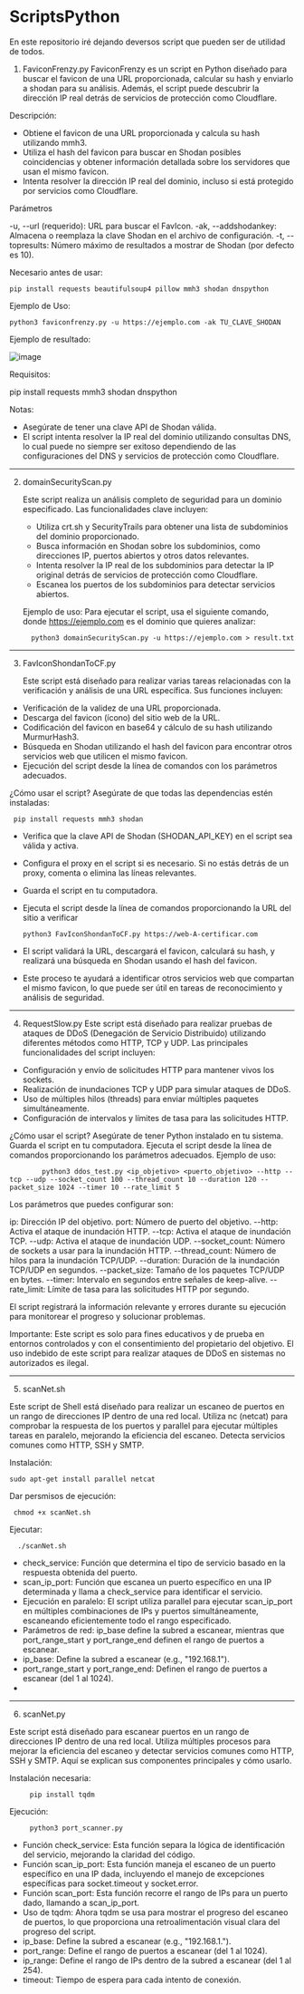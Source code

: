 # ScriptsPython

En este repositorio iré dejando deversos script que pueden ser de utilidad de todos.

1. FaviconFrenzy.py
 FaviconFrenzy es un script en Python diseñado para buscar el favicon de una URL proporcionada, calcular su hash y enviarlo a shodan para su análisis. Además, el script puede descubrir la dirección IP real detrás de servicios de protección como Cloudflare.

 Descripción: 
  - Obtiene el favicon de una URL proporcionada y calcula su hash utilizando mmh3.
  - Utiliza el hash del favicon para buscar en Shodan posibles coincidencias y obtener información detallada sobre los servidores que usan el mismo favicon.
  - Intenta resolver la dirección IP real del dominio, incluso si está protegido por servicios como Cloudflare.

 
 Parámetros
 
 -u, --url (requerido): URL para buscar el FavIcon.
 -ak, --addshodankey: Almacena o reemplaza la clave Shodan en el archivo de configuración.
 -t, --topresults: Número máximo de resultados a mostrar de Shodan (por defecto es 10).

 Necesario antes de usar:
 
    pip install requests beautifulsoup4 pillow mmh3 shodan dnspython 
 
 Ejemplo de Uso:

 
    python3 faviconfrenzy.py -u https://ejemplo.com -ak TU_CLAVE_SHODAN
    

 Ejemplo de resultado:

   ![image](https://github.com/cherrera0001/ScriptsPython/assets/19656010/b026ff35-2685-416b-8c77-1fe8f82ccccb)

 Requisitos:

   pip install requests mmh3 shodan dnspython
  

 Notas:

 - Asegúrate de tener una clave API de Shodan válida.
 - El script intenta resolver la IP real del dominio utilizando consultas DNS, lo cual puede no siempre ser exitoso dependiendo de las configuraciones del DNS y servicios de protección como Cloudflare.

---------------------------------------------------------------------------------------------------------------------------
2. domainSecurityScan.py

   Este script realiza un análisis completo de seguridad para un dominio especificado. Las funcionalidades clave incluyen:

   - Utiliza crt.sh y SecurityTrails para obtener una lista de subdominios del dominio proporcionado.
   - Busca información en Shodan sobre los subdominios, como direcciones IP, puertos abiertos y otros datos relevantes.
   - Intenta resolver la IP real de los subdominios para detectar la IP original detrás de servicios de protección como Cloudflare.
   -  Escanea los puertos de los subdominios para detectar servicios abiertos.
  
   Ejemplo de uso:
    Para ejecutar el script, usa el siguiente comando, donde https://ejemplo.com es el dominio que quieres analizar:
 
         python3 domainSecurityScan.py -u https://ejemplo.com > result.txt


---------------------------------------------------------------------------------------------------------------------------
  3. FavIconShondanToCF.py

     Este script está diseñado para realizar varias tareas relacionadas con la verificación y análisis de una URL específica. Sus funciones incluyen:

   - Verificación de la validez de una URL proporcionada.
   - Descarga del favicon (ícono) del sitio web de la URL.
   - Codificación del favicon en base64 y cálculo de su hash utilizando MurmurHash3.
   - Búsqueda en Shodan utilizando el hash del favicon para encontrar otros servicios web que utilicen el mismo favicon.
   - Ejecución del script desde la línea de comandos con los parámetros adecuados.

  ¿Cómo usar el script?
    Asegúrate de que todas las dependencias estén instaladas:
     
     pip install requests mmh3 shodan

   - Verifica que la clave API de Shodan (SHODAN_API_KEY) en el script sea válida y activa.
   - Configura el proxy en el script si es necesario. Si no estás detrás de un proxy, comenta o elimina las líneas relevantes.
   - Guarda el script en tu computadora.
   - Ejecuta el script desde la línea de comandos proporcionando la URL del sitio a verificar

         python3 FavIconShondanToCF.py https://web-A-certificar.com
   - El script validará la URL, descargará el favicon, calculará su hash, y realizará una búsqueda en Shodan usando el hash del favicon.
   - Este proceso te ayudará a identificar otros servicios web que compartan el mismo favicon, lo que puede ser útil en tareas de reconocimiento y análisis de seguridad.


  ---------------------------------------------------------------------------------------------------------------------------
  4. RequestSlow.py
     Este script está diseñado para realizar pruebas de ataques de DDoS (Denegación de Servicio Distribuido) utilizando diferentes métodos como HTTP, TCP y UDP. Las principales funcionalidades del script incluyen:

   - Configuración y envío de solicitudes HTTP para mantener vivos los sockets.
   - Realización de inundaciones TCP y UDP para simular ataques de DDoS.
   - Uso de múltiples hilos (threads) para enviar múltiples paquetes simultáneamente.
   - Configuración de intervalos y límites de tasa para las solicitudes HTTP.

   ¿Cómo usar el script?
    Asegúrate de tener Python instalado en tu sistema. Guarda el script en tu computadora. Ejecuta el script desde la línea de comandos proporcionando los parámetros adecuados. 
    Ejemplo de uso:
                   
            python3 ddos_test.py <ip_objetivo> <puerto_objetivo> --http --tcp --udp --socket_count 100 --thread_count 10 --duration 120 --packet_size 1024 --timer 10 --rate_limit 5
        
Los parámetros que puedes configurar son:

   ip: Dirección IP del objetivo.
   port: Número de puerto del objetivo.
   --http: Activa el ataque de inundación HTTP.
   --tcp: Activa el ataque de inundación TCP.
   --udp: Activa el ataque de inundación UDP.
   --socket_count: Número de sockets a usar para la inundación HTTP.
   --thread_count: Número de hilos para la inundación TCP/UDP.
   --duration: Duración de la inundación TCP/UDP en segundos.
   --packet_size: Tamaño de los paquetes TCP/UDP en bytes.
   --timer: Intervalo en segundos entre señales de keep-alive.
   --rate_limit: Límite de tasa para las solicitudes HTTP por segundo.
   
   El script registrará la información relevante y errores durante su ejecución para monitorear el progreso y solucionar problemas.
   
   Importante: Este script es solo para fines educativos y de prueba en entornos controlados y con el consentimiento del propietario del objetivo. El uso indebido de este script para realizar ataques de DDoS en sistemas no autorizados es ilegal.
   
   ---------------------------------------------------------------------------------------------------------------------------
 5. scanNet.sh

   Este script de Shell está diseñado para realizar un escaneo de puertos en un rango de direcciones IP dentro de una red local. 
   Utiliza nc (netcat) para comprobar la respuesta de los puertos y parallel para ejecutar múltiples tareas en paralelo, mejorando la eficiencia del escaneo. Detecta servicios comunes como HTTP, SSH y SMTP.

   Instalación:

    sudo apt-get install parallel netcat

   Dar persmisos de ejecución:
  
     chmod +x scanNet.sh

   Ejecutar:
  
      ./scanNet.sh

   - check_service: Función que determina el tipo de servicio basado en la respuesta obtenida del puerto.
   - scan_ip_port: Función que escanea un puerto específico en una IP determinada y llama a check_service para identificar el servicio.
   - Ejecución en paralelo: El script utiliza parallel para ejecutar scan_ip_port en múltiples combinaciones de IPs y puertos simultáneamente, escaneando eficientemente todo el rango especificado.
   - Parámetros de red: ip_base define la subred a escanear, mientras que port_range_start y port_range_end definen el rango de puertos a escanear.
   - ip_base: Define la subred a escanear (e.g., "192.168.1").
   - port_range_start y port_range_end: Definen el rango de puertos a escanear (del 1 al 1024).
   - 
---------------------------------------------------------------------------------------------------------------------------
   
   6. scanNet.py
    
   Este script está diseñado para escanear puertos en un rango de direcciones IP dentro de una red local.
   Utiliza múltiples procesos para mejorar la eficiencia del escaneo y detectar servicios comunes como HTTP, SSH y SMTP.
   Aquí se explican sus componentes   principales y cómo usarlo.

   Instalación necesaria:

         pip install tqdm

   Ejecución:
    
         python3 port_scanner.py


   - Función check_service: Esta función separa la lógica de identificación del servicio, mejorando la claridad del código.
   - Función scan_ip_port: Esta función maneja el escaneo de un puerto específico en una IP dada, incluyendo el manejo de excepciones específicas para socket.timeout y socket.error.
   - Función scan_port: Esta función recorre el rango de IPs para un puerto dado, llamando a scan_ip_port.
   - Uso de tqdm: Ahora tqdm se usa para mostrar el progreso del escaneo de puertos, lo que proporciona una retroalimentación visual clara del progreso del script.
   - ip_base: Define la subred a escanear (e.g., "192.168.1.").
   - port_range: Define el rango de puertos a escanear (del 1 al 1024).
   - ip_range: Define el rango de IPs dentro de la subred a escanear (del 1 al 254).
   - timeout: Tiempo de espera para cada intento de conexión.

